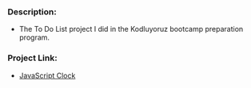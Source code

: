 ### Description:
- The To Do List project I did in the Kodluyoruz bootcamp preparation program.


### Project Link:
- [JavaScript Clock](https://hasanozdisci.github.io/JavaScript-Clock/)